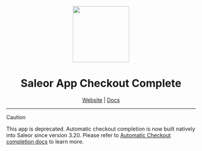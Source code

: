<div align="center">
  <img width="150" alt="" src="https://user-images.githubusercontent.com/1338731/222410999-3ec838de-d49a-4d48-8f8a-4788beeef80d.png">
</div>

<div align="center">
  <h1>Saleor App Checkout Complete</h1>
</div>

<div align="center">
  <a href="https://saleor.io/">Website</a>
  <span> | </span>
  <a href="https://docs.saleor.io/docs/3.x/">Docs</a>

</div>

---

> [!CAUTION]
> This app is deprecated. Automatic checkout completion is now built natively into Saleor since version 3.20. Please refer to [Automatic Checkout completion docs](https://docs.saleor.io/developer/payments/transactions#automatic-checkout-completion) to learn more.

